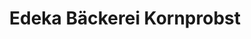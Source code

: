 ---
title: "Edeka Bäckerei Kornprobst"
url: /hilgertshausen-tandern/edeka-baeckerei-kornprobst/
shop: Supermarkt
---